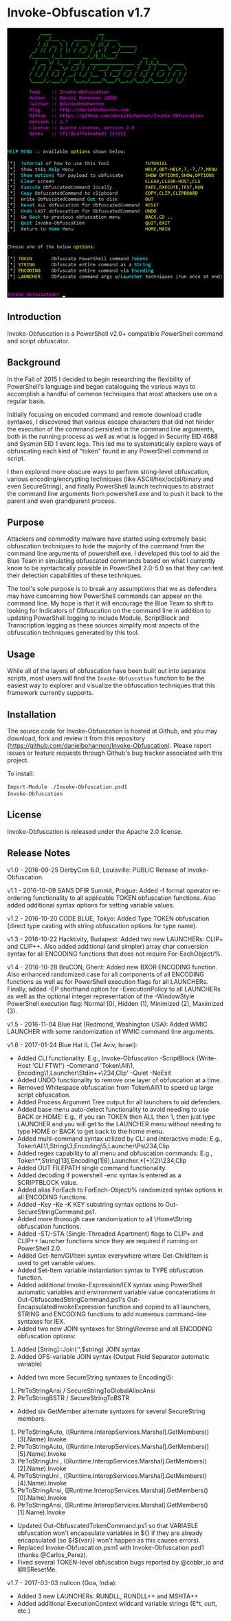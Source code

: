 Invoke-Obfuscation v1.7
===============

![Invoke-Obfuscation Screenshot](https://github.com/danielbohannon/danielbohannon.github.io/blob/master/Invoke-Obfuscation%20Screenshot.png)

Introduction
------------
Invoke-Obfuscation is a PowerShell v2.0+ compatible PowerShell command
and script obfuscator.

Background
----------
In the Fall of 2015 I decided to begin researching the flexibility of
PowerShell's language and began cataloguing the various ways to
accomplish a handful of common techniques that most attackers use on a
regular basis.

Initially focusing on encoded command and remote download cradle syntaxes,
I discovered that various escape characters that did not hinder the
execution of the command persisted in the command line arguments, both in
the running process as well as what is logged in Security EID 4688 and
Sysmon EID 1 event logs. This led me to systematically explore ways of
obfuscating each kind of "token" found in any PowerShell command or script.

I then explored more obscure ways to perform string-level obfuscation,
various encoding/encrypting techniques (like ASCII/hex/octal/binary and even
SecureString), and finally PowerShell launch techniques to abstract the
command line arguments from powershell.exe and to push it back to the parent
and even grandparent process.

Purpose
-------
Attackers and commodity malware have started using extremely basic
obfuscation techniques to hide the majority of the command from the command
line arguments of powershell.exe. I developed this tool to aid the Blue Team
in simulating obfuscated commands based on what I currently know to be
syntactically possible in PowerShell 2.0-5.0 so that they can test their
detection capabilities of these techniques.

The tool's sole purpose is to break any assumptions that we as defenders may
have concerning how PowerShell commands can appear on the command line. My
hope is that it will encourage the Blue Team to shift to looking for
Indicators of Obfuscation on the command line in addition to updating
PowerShell logging to include Module, ScriptBlock and Transcription logging
as these sources simplify most aspects of the obfuscation techniques
generated by this tool.

Usage
-----
While all of the layers of obfuscation have been built out into separate
scripts, most users will find the `Invoke-Obfuscation` function to be the
easiest way to explorer and visualize the obfuscation techniques that this
framework currently supports.

Installation
------------
The source code for Invoke-Obfuscation is hosted at Github, and you may
download, fork and review it from this repository
(https://github.com/danielbohannon/Invoke-Obfuscation). Please report issues
or feature requests through Github's bug tracker associated with this project.

To install:

	Import-Module ./Invoke-Obfuscation.psd1
	Invoke-Obfuscation

License
-------
Invoke-Obfuscation is released under the Apache 2.0 license.

Release Notes
-------------
v1.0 - 2016-09-25 DerbyCon 6.0, Louisville: PUBLIC Release of Invoke-Obfuscation.

v1.1 - 2016-10-09 SANS DFIR Summit, Prague: Added -f format operator re-ordering 
functionality to all applicable TOKEN obfuscation functions. Also added additional 
syntax options for setting variable values.

v1.2 - 2016-10-20 CODE BLUE, Tokyo: Added Type TOKEN obfuscation (direct type 
casting with string obfuscation options for type name).

v1.3 - 2016-10-22 Hacktivity, Budapest: Added two new LAUNCHERs: CLIP+ and CLIP++. 
Also added additional (and simpler) array char conversion syntax for all ENCODING 
functions that does not require For-EachObject/%.

v1.4 - 2016-10-28 BruCON, Ghent: Added new BXOR ENCODING function. Also enhanced 
randomized case for all components of all ENCODING functions as well as for 
PowerShell execution flags for all LAUNCHERs. Finally, added -EP shorthand option 
for -ExecutionPolicy to all LAUNCHERs as well as the optional integer representation 
of the -WindowStyle PowerShell execution flag: Normal (0), Hidden (1), Minimized (2), 
Maximized (3).

v1.5 - 2016-11-04 Blue Hat (Redmond, Washington USA): Added WMIC LAUNCHER with some 
randomization of WMIC command line arguments.

v1.6 - 2017-01-24 Blue Hat IL (Tel Aviv, Israel):
- Added CLI functionality:
E.g., Invoke-Obfuscation -ScriptBlock {Write-Host 'CLI FTW!'} -Command 'Token\All\1,
Encoding\1,Launcher\Stdin++\234,Clip' -Quiet -NoExit
- Added UNDO functionality to remove one layer of obfuscation at a time.
- Removed Whitespace obfuscation from Token\All\1 to speed up large script obfuscation.
- Added Process Argument Tree output for all launchers to aid defenders.
- Added base menu auto-detect functionality to avoid needing to use BACK or HOME:
E.g., if you ran TOKEN then ALL then 1, then just type LAUNCHER and you will get to 
the LAUNCHER menu without needing to type HOME or BACK to get back to the home menu.
- Added multi-command syntax utilized by CLI and interactive mode:
E.g., Token\All\1,String\3,Encoding\5,Launcher\Ps\234,Clip
- Added regex capability to all menu and obfuscation commands:
E.g., Token\*\*,String\[13],Encoding\(1|6),Launcher\.*[+]{2}\234,Clip
- Added OUT FILEPATH single command functionality.
- Added decoding if powershell -enc syntax is entered as a SCRIPTBLOCK value.
- Added alias ForEach to ForEach-Object/% randomized syntax options in all ENCODING 
functions.
- Added -Key -Ke -K KEY substring syntax options to Out-SecureStringCommand.ps1.
- Added more thorough case randomization to all \Home\String obfuscation functions.
- Added -ST/-STA (Single-Threaded Apartment) flags to CLIP+ and CLIP++ launcher 
functions since they are required if running on PowerShell 2.0.
- Added Get-Item/GI/Item syntax everywhere where Get-ChildItem is used to get 
variable values.
- Added Set-Item variable instantiation syntax to TYPE obfuscation function.
- Added additional Invoke-Expression/IEX syntax using PowerShell automatic variables 
and environment variable value concatenations in Out-ObfuscatedStringCommand.ps1's 
Out-EncapsulatedInvokeExpression function and copied to all launchers, STRING and 
ENCODING functions to add numerous command-line syntaxes for IEX.
- Added two new JOIN syntaxes for String\Reverse and all ENCODING obfuscation options:
1) Added [String]::Join('',$string) JOIN syntax
2) Added OFS-variable JOIN syntax (Output Field Separator automatic variable)
- Added two more SecureString syntaxes to Encoding\5:
1) PtrToStringAnsi / SecureStringToGlobalAllocAnsi
2) PtrToStringBSTR / SecureStringToBSTR
- Added six GetMember alternate syntaxes for several SecureString members:
1) PtrToStringAuto, ([Runtime.InteropServices.Marshal].GetMembers()[3].Name).Invoke
2) PtrToStringAuto, ([Runtime.InteropServices.Marshal].GetMembers()[5].Name).Invoke
3) PtrToStringUni , ([Runtime.InteropServices.Marshal].GetMembers()[2].Name).Invoke
4) PtrToStringUni , ([Runtime.InteropServices.Marshal].GetMembers()[4].Name).Invoke
5) PtrToStringAnsi, ([Runtime.InteropServices.Marshal].GetMembers()[0].Name).Invoke
6) PtrToStringAnsi, ([Runtime.InteropServices.Marshal].GetMembers()[1].Name).Invoke
- Updated Out-ObfuscatedTokenCommand.ps1 so that VARIABLE obfuscation won't 
encapsulate variables in ${} if they are already encapsulated (so ${${var}} won't 
happen as this causes errors).
- Replaced Invoke-Obfuscation.psm1 with Invoke-Obfuscation.psd1 (thanks @Carlos_Perez).
- Fixed several TOKEN-level obfuscation bugs reported by @cobbr_io and @IISResetMe.

v1.7 - 2017-03-03 nullcon (Goa, India):
- Added 3 new LAUNCHERs: RUNDLL, RUNDLL++ and MSHTA++
- Added additional ExecutionContext wildcard variable strings (E*t, *cut*t, etc.)